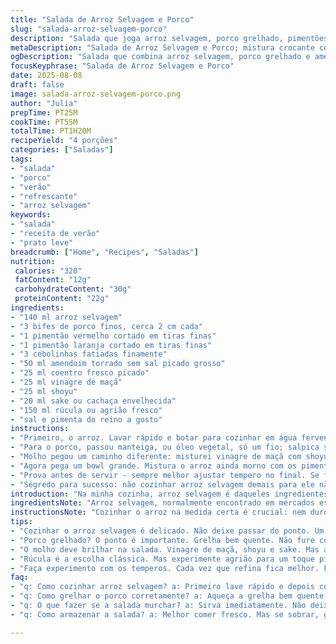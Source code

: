 ```yaml
---
title: "Salada de Arroz Selvagem e Porco"
slug: "salada-arroz-selvagem-porco"
description: "Salada que joga arroz selvagem, porco grelhado, pimentões e amendoim numa mistura crocante com toque cítrico do vinagre. Fácil, versátil e cheia de texturas que vão do crocante ao macio. Variações na marinada, substituição das coberturas e molho fazem toda diferença para ajustar ao gosto ou o que tem na geladeira. Porco bem selado, arroz soltinho com grãos levemente abertos, combinação vibrante de sabores e ingrediente surpresa para deixar interessante. Prato que pode ser entrada ou prato leve, que combina bem com dias quentes, mas se adapta frio também."
metaDescription: "Salada de Arroz Selvagem e Porco; mistura crocante com sabores vibrantes e toque cítrico. Perfeita para dias quentes ou como entrada."
ogDescription: "Salada que combina arroz selvagem, porco grelhado e amendoim. Crocante, saborosa, e cheia de texturas. Uma opção leve e refrescante."
focusKeyphrase: "Salada de Arroz Selvagem e Porco"
date: 2025-08-08
draft: false
image: salada-arroz-selvagem-porco.png
author: "Julia"
prepTime: PT25M
cookTime: PT55M
totalTime: PT1H20M
recipeYield: "4 porções"
categories: ["Saladas"]
tags:
- "salada"
- "porco"
- "verão"
- "refrescante"
- "arroz selvagem"
keywords:
- "salada"
- "receita de verão"
- "prato leve"
breadcrumb: ["Home", "Recipes", "Saladas"]
nutrition: 
 calories: "320"
 fatContent: "12g"
 carbohydrateContent: "30g"
 proteinContent: "22g"
ingredients:
- "140 ml arroz selvagem"
- "3 bifes de porco finos, cerca 2 cm cada"
- "1 pimentão vermelho cortado em tiras finas"
- "1 pimentão laranja cortado em tiras finas"
- "3 cebolinhas fatiadas finamente"
- "50 ml amendoim torrado sem sal picado grosso"
- "25 ml coentro fresco picado"
- "25 ml vinagre de maçã"
- "25 ml shoyu"
- "20 ml sake ou cachaça envelhecida"
- "150 ml rúcula ou agrião fresco"
- "sal e pimenta do reino a gosto"
instructions:
- "Primeiro, o arroz. Lavar rápido e botar para cozinhar em água fervente e salgada. Vai ficar pronto na faixa de 45 a 55 minutos, dependendo do fogo. Você quer textura macia, grãos inchados, quase abrindo, não empapado. No final, escorre bem e deixa na peneira para sair excesso de água, enquanto prepara o resto."
- "Para o porco, passou manteiga, ou óleo vegetal, só um fio; salpica sal e pimenta na hora. Coloca numa frigideira quente, preferivelmente grelha antiaderente. Procura fechar bem o bife sem mexer: uns 4 a 5 minutos cada lado, até apareçam marcas claras e bordas douradas. Se começar a sair líquido demais, fogo tá alto demais. Depois de grelhado, deixa ele descansar uns 10 minutos antes de fatiar fininho – isso mantém suculência e evita ressecamento."
- "Molho pegou um caminho diferente: misturei vinagre de maçã com shoyu e sake para dar aquela acidez e um toque alcoólico leve. Pode substituir o sake por cachaça envelhecida ou até vinho branco seco. Ajusta sal na hora de juntar com o arroz para não salgar em excesso."
- "Agora pega um bowl grande. Mistura o arroz ainda morno com os pimentões e as cebolinhas. Joga o molho por cima e mexe com cuidado para não quebrar os grãos. Salpica o coentro para frescor e amendoim por cima, que vai garantir crocância e aroma marcante. A rúcula entra só na hora de servir - mantém crocante e dá um contraste verde brilhante. Pode trocar a rúcula por agrião se quiser algo mais picante."
- "Prova antes de servir - sempre melhor ajustar tempero no final. Se faltar acidez, um pingo a mais de vinagre resolve; se precisar de mais sal, shoyu diluído a passos pequenos. Serve morno ou frio, não deixa a salada descansar muito para não murchar os vegetais."
- "Segredo para sucesso: não cozinhar arroz selvagem demais para ele não virar mingau. No porco, evitar furar a carne com garfo para não perder suco e foco na marca dourada no fogo alto - esperado cheiro e som das gordurinhas selando a carne já são sinal que hora de virar."
introduction: "Na minha cozinha, arroz selvagem é daqueles ingredientes que vive enriquecendo pratos simples por causa da textura que ele entrega - duro por fora, macio por dentro, grãos de aspecto rústico, quase rústico. Já usei com frango, legumes, até em risotos mais urbanos. Juntando com porco grelhado que dá um sabor suculento e defumado, e crocância do amendoim, fica algo que não se encontra em qualquer lugar. O toque ácido do vinagre de maçã, trocando o tradicional de arroz, trouxe uma leveza que mudou tudo. No fim das contas, isso me fez pensar em várias releituras, cada uma com seu tempero especial, dependendo do que encontro na feira. Vou te contar como faço e minhas pegadas pessoais."
ingredientsNote: "Arroz selvagem, normalmente encontrado em mercados especializados ou feiras maiores, requer atenção na lavagem e cozimento para não ficar duro ou pastoso. Amendoins torrados podem ser substituídos por castanha de caju ou amêndoas para variação crocante; sempre sem sal para não alterar o equilíbrio de sabores do prato. Use coentro fresco porque ele arrebata no aroma; na falta, salsinha com um toque de hortelã também funciona. Para o molho, o sake pode ser trocado pela cachaça envelhecida que confere uma identidade brasileira, ou vinho branco leve para quem preferir algo mais neutro. Rúcula é a escolha tradicional, mas o agrião aqui adiciona uma mordida a mais que chamou minha atenção. Vai na sua experiência."
instructionsNote: "Cozinhar o arroz na medida certa é crucial: nem duro, nem mole demais. Ouça os grãos estalando levemente ao mexer na panela - sinal clássico de que passaram do ponto. O descanso da carne é importante, evita que o bife perca sucos internos na hora do corte. Grelhar no fogo alto para marcar e caramelizar, mas não carbonizar - isso altera o sabor e torna amargo se passar do ponto. Misturar os ingredientes ainda mornos ajuda a integrar sabores melhor; para por fim na ruca ou agrião só no ato de servir, preservando textura fresca. A cebola verde dispensável? Para mim, não! Dá crocância sutil que não se perde no resto. Por fim, ajustes do molho são muito pessoais - prova, refina, experimenta, não deixa pra última hora."
tips:
- "Cozinhar o arroz selvagem é delicado. Não deixe passar do ponto. Um teste é ouvir o estalo dos grãos no fogo. Quando eles começam a abrir, está na hora de escorrer. Aqui o segredo é a paciência."
- "Porco grelhado? O ponto é importante. Grelha bem quente. Não fure com garfo. Isso solta os sucos. Marcas douradas por fora são um sinal de sucesso. Deixe descansar antes de fatiar, bem crucial."
- "O molho deve brilhar na salada. Vinagre de maçã, shoyu e sake. Mas adicione mesmo a gosto. Se o arroz ficar salgado, corrige com mais vinagre. E se precisar de acidez extra, um toque a mais do vinagre resolve."
- "Rúcula é a escolha clássica. Mas experimente agrião para um toque picante. Ambos trazem frescor, mas o agrião tem uma mordida a mais. Use o que sentir que combina melhor com a salada."
- "Faça experimento com os temperos. Cada vez que refina fica melhor. Fique atento ao que tem na geladeira; use criatividade. Quem sabe uns pedaços de maçã ou laranja para um toque especial? A culinária é assim."
faq:
- "q: Como cozinhar arroz selvagem? a: Primeiro lave rápido e depois cozinhe na água fervente. Não esqueça do sal. O tempo varia. Fica pronto entre 45 e 55 minutos. Escorra bem depois."
- "q: Como grelhar o porco corretamente? a: Aqueça a grelha bem quente. Bife deve dourar, não queimar. Deixe por 4 a 5 minutos sem mexer. Isso ajuda na crocância e sabor."
- "q: O que fazer se a salada murchar? a: Sirva imediatamente. Não deixe os vegetais em descanso. Se estiver murcha, tente adicionar mais rúcula ou agrião. Frescor faz diferença."
- "q: Como armazenar a salada? a: Melhor comer fresco. Mas se sobrar, guarde na geladeira. Use um recipiente fechado. Não vai durar muito, frescura é o que conta. "

---
```

